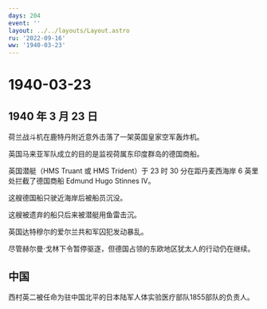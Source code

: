 ```yaml
---
days: 204
event: ''
layout: ../../layouts/Layout.astro
ru: '2022-09-16'
ww: '1940-03-23'
---
```


# 1940-03-23

## 1940 年 3 月 23 日

荷兰战斗机在鹿特丹附近意外击落了一架英国皇家空军轰炸机。

英国马来亚军队成立的目的是监视荷属东印度群岛的德国商船。

英国潜艇（HMS Truant 或 HMS Trident）于 23 时 30 分在距丹麦西海岸 6
英里处拦截了德国商船 Edmund Hugo Stinnes IV。

这艘德国船只驶近海岸后被船员沉没。

这艘被遗弃的船只后来被潜艇用鱼雷击沉。

英国达特穆尔的爱尔兰共和军囚犯发动暴乱。

尽管赫尔曼·戈林下令暂停驱逐，但德国占领的东欧地区犹太人的行动仍在继续。

## 中国

西村英二被任命为驻中国北平的日本陆军人体实验医疗部队1855部队的负责人。